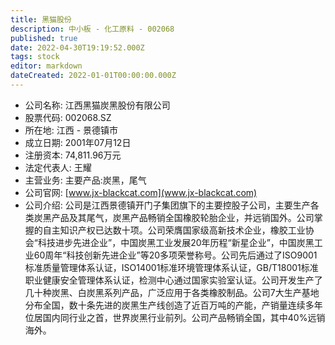 ```yaml
---
title: 黑猫股份
description: 中小板 - 化工原料 - 002068
published: true
date: 2022-04-30T19:19:52.000Z
tags: stock
editor: markdown
dateCreated: 2022-01-01T00:00:00.000Z
---
```


- 公司名称: 江西黑猫炭黑股份有限公司
- 股票代码: 002068.SZ
- 所在地: 江西 - 景德镇市
- 成立日期: 2001年07月12日
- 注册资本: 74,811.96万元
- 法定代表人: 王耀
- 主营业务: 主要产品:炭黑，尾气
- 公司官网: [www.jx-blackcat.com](www.jx-blackcat.com)
- 公司介绍: 公司是江西景德镇开门子集团旗下的主要控股子公司，主要生产各类炭黑产品及其尾气，炭黑产品畅销全国橡胶轮胎企业，并远销国外。公司掌握的自主知识产权已达数十项。公司荣膺国家级高新技术企业，橡胶工业协会“科技进步先进企业”，中国炭黑工业发展20年历程“新星企业”，中国炭黑工业60周年“科技创新先进企业”等20多项荣誉称号。公司先后通过了ISO9001标准质量管理体系认证，ISO14001标准环境管理体系认证，GB/T18001标准职业健康安全管理体系认证，检测中心通过国家实验室认证。公司开发生产了几十种炭黑、白炭黑系列产品，广泛应用于各类橡胶制品。公司7大生产基地分布全国，数十条先进的炭黑生产线创造了近百万吨的产能，产销量连续多年位居国内同行业之首，世界炭黑行业前列。公司产品畅销全国，其中40%远销海外。


